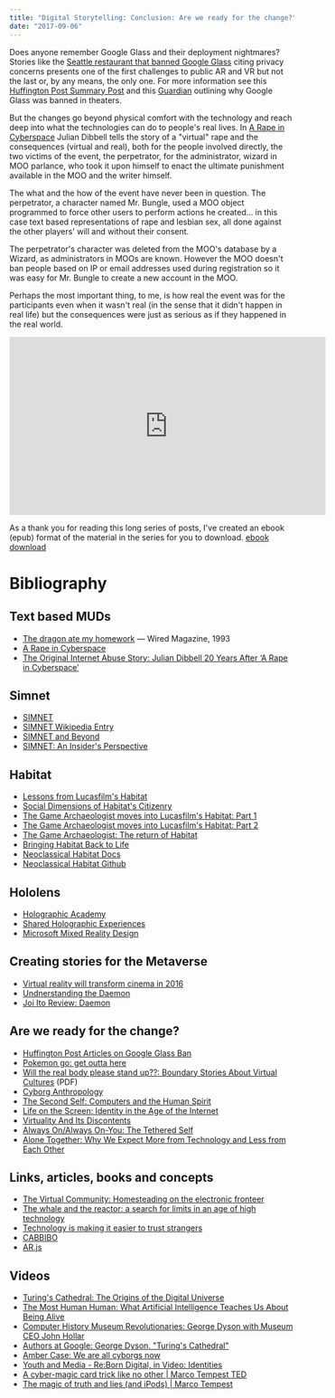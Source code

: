```yaml
---
title: "Digital Storytelling: Conclusion: Are we ready for the change?"
date: "2017-09-06"
---
```


Does anyone remember Google Glass and their deployment nightmares? Stories like the [Seattle restaurant that banned Google Glass](http://www.cbsnews.com/news/seattle-restaurant-bans-google-glass-wearers/) citing privacy concerns presents one of the first challenges to public AR and VR but not the last or, by any means, the only one. For more information see this [Huffington Post Summary Post](http://www.huffingtonpost.com/news/google-glass-ban/) and this [Guardian](https://www.theguardian.com/film/2014/jun/11/google-glass-banned-cinemas-us-drafthouse) outlining why Google Glass was banned in theaters.

But the changes go beyond physical comfort with the technology and reach deep into what the technologies can do to people's real lives. In [A Rape in Cyberspace](http://www.villagevoice.com/news/a-rape-in-cyberspace-6401665) Julian Dibbell tells the story of a "virtual" rape and the consequences (virtual and real), both for the people involved directly, the two victims of the event, the perpetrator, for the administrator, wizard in MOO parlance, who took it upon himself to enact the ultimate punishment available in the MOO and the writer himself.

The what and the how of the event have never been in question. The perpetrator, a character named Mr. Bungle, used a MOO object programmed to force other users to perform actions he created... in this case text based representations of rape and lesbian sex, all done against the other players' will and without their consent.

The perpetrator's character was deleted from the MOO's database by a Wizard, as administrators in MOOs are known. However the MOO doesn't ban people based on IP or email addresses used during registration so it was easy for Mr. Bungle to create a new account in the MOO.

Perhaps the most important thing, to me, is how real the event was for the participants even when it wasn't real (in the sense that it didn't happen in real life) but the consequences were just as serious as if they happened in the real world.

<iframe width="560" height="315" src="https://www.youtube.com/embed/MtLVCpZIiNs?rel=0" frameborder="0" allowfullscreen></iframe>

As a thank you for reading this long series of posts, I've created an ebook (epub) format of the material in the series for you to download. [ebook download](https://storage.googleapis.com/rivendellweb-bucket-data/publishing-project-resources/digital-storytelling.epub)

# Bibliography

## Text based MUDs

- [The dragon ate my homework](https://www.wired.com/1993/03/muds-2/) — Wired Magazine, 1993
- [A Rape in Cyberspace](http://www.villagevoice.com/news/a-rape-in-cyberspace-6401665)
- [The Original Internet Abuse Story: Julian Dibbell 20 Years After ‘A Rape in Cyberspace’](http://www.thedailybeast.com/articles/2016/08/07/the-original-internet-abuse-story-julian-dibbell-20-years-after-a-rape-in-cyberspace)

## Simnet

- [SIMNET](https://www.wired.com/1997/04/ff-simnet/)
- [SIMNET Wikipedia Entry](https://www.wikiwand.com/en/SIMNET)
- [SIMNET and Beyond](http://www.iitsec.org/-/media/sites/iitsec/link-attachments/iitsec-fellows/2015_fellowpaper_miller.ashx?la=en.)
- [SIMNET: An Insider's Perspective](http://www.dtic.mil/dtic/tr/fulltext/u2/a294786.pdf)

## Habitat

- [Lessons from Lucasfilm's Habitat](http://www.fudco.com/chip/lessons.html)
- [Social Dimensions of Habitat's Citizenry](http://www.crockford.com/ec/citizenry.html)
- [The Game Archaeologist moves into Lucasfilm's Habitat: Part 1](https://www.engadget.com/2012/01/10/the-game-archaeologist-moves-into-lucasfilms-habitat-part-1/)
- [The Game Archaeologist moves into Lucasfilm's Habitat: Part 2](https://www.engadget.com/2012/01/17/the-game-archaeologist-moves-into-lucasfilms-habitat-part-2/)
- [The Game Archaeologist: The return of Habitat](https://www.engadget.com/2014/10/04/the-game-archaeologist-the-return-of-habitat/)
- [Bringing Habitat Back to Life](https://www.pastemagazine.com/articles/2016/02/bringing-habitat-back-to-life.html)
- [Neoclassical Habitat Docs](https://frandallfarmer.github.io/neohabitat-doc/docs//)
- [Neoclassical Habitat Github](https://github.com/frandallfarmer/neohabitat/)

## Hololens

- [Holographic Academy](https://developer.microsoft.com/en-us/windows/mixed-reality/academy)
- [Shared Holographic Experiences](https://developer.microsoft.com/en-us/windows/mixed-reality/shared_holographic_experiences)
- [Microsoft Mixed Reality Design](https://developer.microsoft.com/en-us/windows/mixed-reality/design)

## Creating stories for the Metaverse

- [Virtual reality will transform cinema in 2016](http://www.wired.co.uk/article/virtual-reality-breaks-fourth-wall)
- [Undnerstanding the Daemon](http://www.faz.net/aktuell/feuilleton/medien/english-version-understanding-the-daemon-1621404.html)
- [Joi Ito Review: Daemon](https://joi.ito.com/weblog/2008/02/16/daemon.html/)

## Are we ready for the change?

- [Huffington Post Articles on Google Glass Ban](http://www.huffingtonpost.com/news/google-glass-ban/)
- [Pokemon go: get outta here](http://www.nytimes.com/roomfordebate/2016/07/12/pokemon-go-get-outta-here)
- [Will the real body please stand up??: Boundary Stories About Virtual Cultures](https://pdfs.semanticscholar.org/15c5/9cbd90e808314fbfe7952127bf9f5f31c6b2.pdf) (PDF)
- [Cyborg Anthropology](http://cyborganthropology.com/Main_Page)
- [The Second Self: Computers and the Human Spirit](https://mitpress.mit.edu/books/second-self)
- [Life on the Screen: Identity in the Age of the Internet](http://web.mit.edu/sturkle/www/Life-on-the-Screen.html)
- [Virtuality And Its Discontents](https://mitpress.mit.edu/books/simulation-and-its-discontents)
- [Always On/Always On-You: The Tethered Self](http://web.mit.edu/sturkle/www/pdfsforstwebpage/ST_Always%20On.pdf)
- [Alone Together: Why We Expect More from Technology and Less from Each Other](https://www.amazon.com/Alone-Together-Expect-Technology-Other/dp/0465010210/)

## Links, articles, books and concepts

- [The Virtual Community: Homesteading on the electronic fronteer](http://www.rheingold.com/vc/book/)
- [The whale and the reactor: a search for limits in an age of high technology](http://press.uchicago.edu/ucp/books/book/chicago/W/bo3640244.html)
- [Technology is making it easier to trust strangers](http://www.wired.co.uk/article/trust-networks)
- [CABBIBO](http://cabbibo.com/)
- [AR.js](https://github.com/jeromeetienne/AR.js)

## Videos

- [Turing's Cathedral: The Origins of the Digital Universe](https://www.youtube.com/watch?v=stSm1cvwnO0&ab_channel=SantaFeInstitute)
- [The Most Human Human: What Artificial Intelligence Teaches Us About Being Alive](https://www.youtube.com/watch?v=8Zs-GQ-ECLs&ab_channel=SantaFeInstitute)
- [Computer History Museum Revolutionaries: George Dyson with Museum CEO John Hollar](https://www.youtube.com/watch?v=hF9VsUxHM9U&ab_channel=ComputerHistory)
- [Authors at Google: George Dyson, "Turing's Cathedral"](https://www.youtube.com/watch?v=_FibuHyIHnU&ab_channel=TalksatGoogle)
- [Amber Case: We are all cyborgs now](http://www.ted.com/talks/amber_case_we_are_all_cyborgs_now)
- [Youth and Media - Re:Born Digital, in Video: Identities](https://www.youtube.com/watch?v=xvrbgKDEii0&ab_channel=digitalnatives)
- [A cyber-magic card trick like no other | Marco Tempest TED](https://www.youtube.com/watch?v=ZX8MBBohX3s&ab_channel=TED)
- [The magic of truth and lies (and iPods) | Marco Tempest](https://www.youtube.com/watch?v=fumsXEuiLyk&ab_channel=TED)
